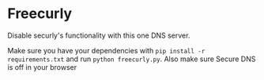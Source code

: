 # Freecurly

Disable securly's functionality with this one DNS server.

Make sure you have your dependencies with `pip install -r requirements.txt` and run `python freecurly.py`. Also make sure Secure DNS is off in your browser